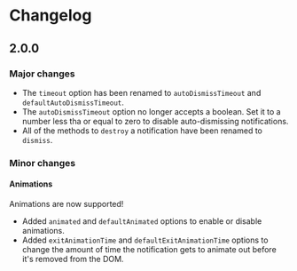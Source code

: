 # Changelog

## 2.0.0

### Major changes

- The `timeout` option has been renamed to `autoDismissTimeout` and `defaultAutoDismissTimeout`.
- The `autoDismissTimeout` option no longer accepts a boolean. Set it to a number less tha or equal to zero to disable auto-dismissing notifications.
- All of the methods to `destroy` a notification have been renamed to `dismiss`.

### Minor changes

#### Animations

Animations are now supported!

- Added `animated` and `defaultAnimated` options to enable or disable animations.
- Added `exitAnimationTime` and `defaultExitAnimationTime` options to change the amount of time the notification gets to animate out before it's removed from the DOM.
